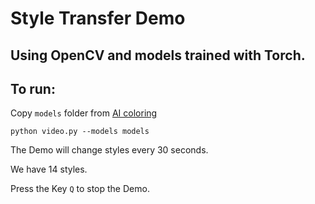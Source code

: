 # Style Transfer Demo

## Using OpenCV and models trained with Torch.


## To run:

Copy `models` folder from [AI coloring](https://github.com/Nethika/ai_coloring)

```
python video.py --models models
```

The Demo will change styles every 30 seconds.

We have 14 styles.

Press the Key `Q` to stop the Demo.
